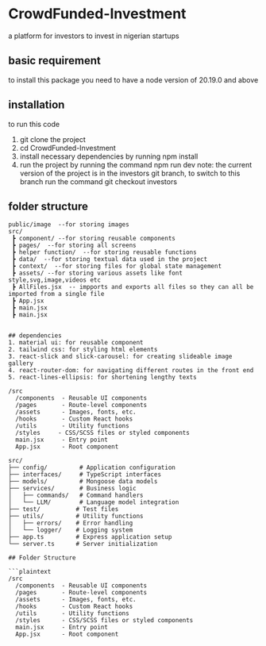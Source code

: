 # CrowdFunded-Investment
a platform for investors to invest in nigerian startups

## basic requirement
to install this package you need to have a node version of 20.19.0 and above

## installation
to run this code 
1. git clone the project
2. cd CrowdFunded-Investment
3. install necessary dependencies by running npm install
4. run the project by running the command npm run dev
note: the current version of the project is in the investors git branch, to switch to this branch run the command git checkout investors

## folder structure
```plaintext
public/image  --for storing images
src/
 ┣ component/ --for storing reusable components
 ┣ pages/  --for storing all screens
 ┣ helper function/  --for storing reusable functions
 ┣ data/  --for storing textual data used in the project
 ┣ context/  --for storing files for global state management
 ┣ assets/ --for storing various assets like font style,svg,image,videos etc
 ┣ AllFiles.jsx  -- impports and exports all files so they can all be imported from a single file
 ┣ App.jsx
 ┣ main.jsx
 ┣ main.jsx


## dependencies
1. material ui: for reusable component
2. tailwind css: for styling html elements
3. react-slick and slick-carousel: for creating slideable image gallery
4. react-router-dom: for navigating different routes in the front end
5. react-lines-ellipsis: for shortening lengthy texts

/src
  /components  - Reusable UI components
  /pages       - Route-level components
  /assets      - Images, fonts, etc.
  /hooks       - Custom React hooks
  /utils       - Utility functions
  /styles     - CSS/SCSS files or styled components
  main.jsx     - Entry point
  App.jsx      - Root component

src/
├── config/         # Application configuration
├── interfaces/     # TypeScript interfaces
├── models/         # Mongoose data models
├── services/       # Business logic
│   ├── commands/   # Command handlers
│   └── LLM/        # Language model integration
├── test/          # Test files
├── utils/         # Utility functions
│   ├── errors/    # Error handling
│   └── logger/    # Logging system
├── app.ts         # Express application setup
└── server.ts      # Server initialization

## Folder Structure

```plaintext
/src
  /components  - Reusable UI components
  /pages       - Route-level components
  /assets      - Images, fonts, etc.
  /hooks       - Custom React hooks
  /utils       - Utility functions
  /styles      - CSS/SCSS files or styled components
  main.jsx     - Entry point
  App.jsx      - Root component

